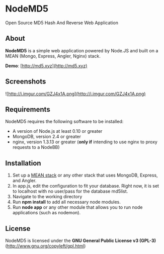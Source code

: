 NodeMD5
=======
Open Source MD5 Hash And Reverse Web Application

## About
**NodeMD5** is a simple web application powered by Node.JS and built on a MEAN (Mongo, Express, Angler, Nginx) stack.

**Demo**: [http://md5.xyz](http://md5.xyz)

## Screenshots
![http://i.imgur.com/GZJ4x1A.png](http://i.imgur.com/GZJ4x1A.png)

## Requirements
NodeMD5 requires the following software to be installed:

* A version of Node.js at least 0.10 or greater
* MongoDB, version 2.4 or greater
* nginx, version 1.3.13 or greater (**only if** intending to use nginx to proxy requests to a NodeBB)


## Installation
1. Set up a [MEAN stack](http://mean.io) or any other stack that uses MongoDB, Express, and Angler.
2. In app.js, edit the configuration to fit your database.  Right now, it is set to localhost with no user/pass for the database md5list.
3. Navigate to the working directory
4. Run **npm install** to add all necessary node modules.
4. Run **node app** or any other module that allows you to run node applications (such as nodemon).

## License
NodeMD5 is licensed under the **GNU General Public License v3 (GPL-3)** (http://www.gnu.org/copyleft/gpl.html)

